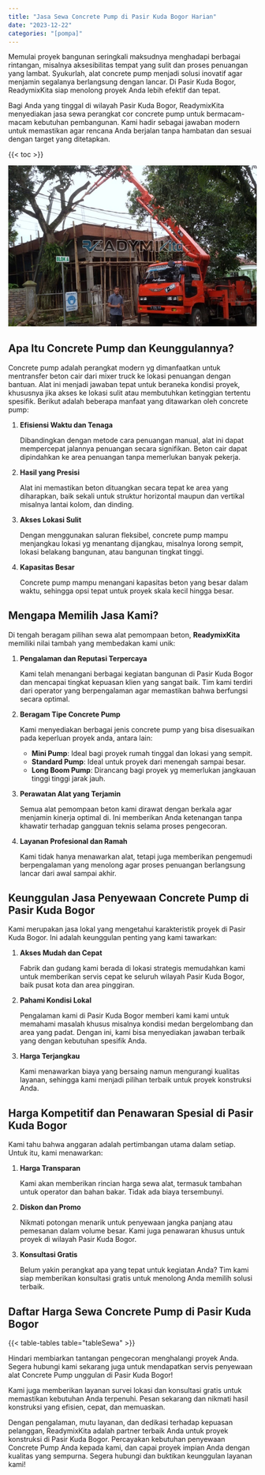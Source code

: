 ```yaml
---
title: "Jasa Sewa Concrete Pump di Pasir Kuda Bogor Harian"
date: "2023-12-22"
categories: "[pompa]"
---
```


Memulai proyek bangunan seringkali maksudnya menghadapi berbagai rintangan, misalnya aksesibilitas tempat yang sulit dan proses penuangan yang lambat. Syukurlah, alat concrete pump menjadi solusi inovatif agar menjamin segalanya berlangsung dengan lancar. Di Pasir Kuda Bogor, ReadymixKita siap menolong proyek Anda lebih efektif dan tepat.

Bagi Anda yang tinggal di wilayah Pasir Kuda Bogor, ReadymixKita menyediakan jasa sewa perangkat cor concrete pump untuk bermacam-macam kebutuhan pembangunan. Kami hadir sebagai jawaban modern untuk memastikan agar rencana Anda berjalan tanpa hambatan dan sesuai dengan target yang ditetapkan.

{{< toc >}}

![Jasa Sewa Concrete Pump di Pasir Kuda Bogor Harian](/images/pompa/sewa-pompa-17.jpg)

## Apa Itu Concrete Pump dan Keunggulannya?

Concrete pump adalah perangkat modern yg dimanfaatkan untuk mentransfer beton cair dari mixer truck ke lokasi penuangan dengan bantuan. Alat ini menjadi jawaban tepat untuk beraneka kondisi proyek, khususnya jika akses ke lokasi sulit atau membutuhkan ketinggian tertentu spesifik. Berikut adalah beberapa manfaat yang ditawarkan oleh concrete pump:

1. **Efisiensi Waktu dan Tenaga**

   Dibandingkan dengan metode cara penuangan manual, alat ini dapat mempercepat jalannya penuangan secara signifikan. Beton cair dapat dipindahkan ke area penuangan tanpa memerlukan banyak pekerja.

2. **Hasil yang Presisi**

   Alat ini memastikan beton dituangkan secara tepat ke area yang diharapkan, baik sekali untuk struktur horizontal maupun dan vertikal misalnya lantai kolom, dan dinding.

3. **Akses Lokasi Sulit**

   Dengan menggunakan saluran fleksibel, concrete pump mampu menjangkau lokasi yg menantang dijangkau, misalnya lorong sempit, lokasi belakang bangunan, atau bangunan tingkat tinggi.

4. **Kapasitas Besar**

   Concrete pump mampu menangani kapasitas beton yang besar dalam waktu, sehingga opsi tepat untuk proyek skala kecil hingga besar.

## Mengapa Memilih Jasa Kami?

Di tengah beragam pilihan sewa alat pemompaan beton, **ReadymixKita** memiliki nilai tambah yang membedakan kami unik:

1. **Pengalaman dan Reputasi Terpercaya**

   Kami telah menangani berbagai kegiatan bangunan di Pasir Kuda Bogor dan mencapai tingkat kepuasan klien yang sangat baik. Tim kami terdiri dari operator yang berpengalaman agar memastikan bahwa berfungsi secara optimal.

2. **Beragam Tipe Concrete Pump**

   Kami menyediakan berbagai jenis concrete pump yang bisa disesuaikan pada keperluan proyek anda, antara lain:
   - **Mini Pump**: Ideal bagi proyek rumah tinggal dan lokasi yang sempit.
   - **Standard Pump**: Ideal untuk proyek dari menengah sampai besar.
   - **Long Boom Pump**: Dirancang bagi proyek yg memerlukan jangkauan tinggi tinggi jarak jauh.

3. **Perawatan Alat yang Terjamin**

   Semua alat pemompaan beton kami dirawat dengan berkala agar menjamin kinerja optimal di. Ini memberikan Anda ketenangan tanpa khawatir terhadap gangguan teknis selama proses pengecoran.

4. **Layanan Profesional dan Ramah**

   Kami tidak hanya menawarkan alat, tetapi juga memberikan pengemudi berpengalaman yang menolong agar proses penuangan berlangsung lancar dari awal sampai akhir.

## Keunggulan Jasa Penyewaan Concrete Pump di Pasir Kuda Bogor

Kami merupakan jasa lokal yang mengetahui karakteristik proyek di Pasir Kuda Bogor. Ini adalah keunggulan penting yang kami tawarkan:

1. **Akses Mudah dan Cepat**

   Fabrik dan gudang kami berada di lokasi strategis memudahkan kami untuk memberikan servis cepat ke seluruh wilayah Pasir Kuda Bogor, baik pusat kota dan area pinggiran.

2. **Pahami Kondisi Lokal**

   Pengalaman kami di Pasir Kuda Bogor memberi kami kami untuk memahami masalah khusus misalnya kondisi medan bergelombang dan area yang padat. Dengan ini, kami bisa menyediakan jawaban terbaik yang dengan kebutuhan spesifik Anda.

3. **Harga Terjangkau**

   Kami menawarkan biaya yang bersaing namun mengurangi kualitas layanan, sehingga kami menjadi pilihan terbaik untuk proyek konstruksi Anda.

## Harga Kompetitif dan Penawaran Spesial di Pasir Kuda Bogor

Kami tahu bahwa anggaran adalah pertimbangan utama dalam setiap. Untuk itu, kami menawarkan:

1. **Harga Transparan**

   Kami akan memberikan rincian harga sewa alat, termasuk tambahan untuk operator dan bahan bakar. Tidak ada biaya tersembunyi.

2. **Diskon dan Promo**

   Nikmati potongan menarik untuk penyewaan jangka panjang atau pemesanan dalam volume besar. Kami juga penawaran khusus untuk proyek di wilayah Pasir Kuda Bogor.

3. **Konsultasi Gratis**

   Belum yakin perangkat apa yang tepat untuk kegiatan Anda? Tim kami siap memberikan konsultasi gratis untuk menolong Anda memilih solusi terbaik.

## Daftar Harga Sewa Concrete Pump di Pasir Kuda Bogor

{{< table-tables table="tableSewa" >}}

Hindari membiarkan tantangan pengecoran menghalangi proyek Anda. Segera hubungi kami sekarang juga untuk mendapatkan servis penyewaan alat Concrete Pump unggulan di Pasir Kuda Bogor!

Kami juga memberikan layanan survei lokasi dan konsultasi gratis untuk memastikan kebutuhan Anda terpenuhi. Pesan sekarang dan nikmati hasil konstruksi yang efisien, cepat, dan memuaskan.

Dengan pengalaman, mutu layanan, dan dedikasi terhadap kepuasan pelanggan, ReadymixKita adalah partner terbaik Anda untuk proyek konstruksi di Pasir Kuda Bogor. Percayakan kebutuhan penyewaan Concrete Pump Anda kepada kami, dan capai proyek impian Anda dengan kualitas yang sempurna. Segera hubungi dan buktikan keunggulan layanan kami!